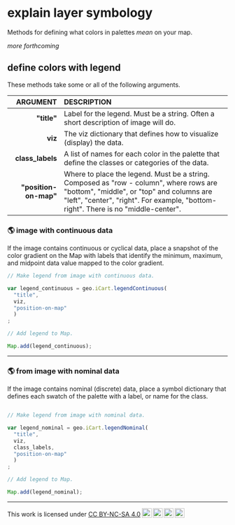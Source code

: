 # __explain layer symbology__  

Methods for defining what colors in palettes _mean_ on your map.  

_more forthcoming_ 

## __define colors with legend__  

These methods take some or all of the following arguments.

| ARGUMENT          | DESCRIPTION   |
| --:               | :--           |
| __"title"__           | Label for the legend. Must be a string. Often a short description of image will do.  |
| __viz__               | The viz dictionary that defines how to visualize (display) the data.   | 
| __class_labels__      | A list of names for each color in the palette that define the classes or categories of the data. |
| __"position-on-map"__ | Where to place the legend. Must be a string. Composed as "row - column", where rows are "bottom", "middle", or "top" and columns are "left", "center", "right". For example, "bottom-right". There is no "middle-center". |  

### __:earth_americas: image with continuous data__  

If the image contains continuous or cyclical data, place a snapshot of the color gradient on the Map with labels that identify the minimum, maximum, and midpoint data value mapped to the color gradient. 

```js
// Make legend from image with continuous data. 

var legend_continuous = geo.iCart.legendContinuous(
  "title", 
  viz, 
  "position-on-map"
  )
;

// Add legend to Map.  

Map.add(legend_continuous);

```

---

### __:earth_americas: from image with nominal data__

If the image contains nominal (discrete) data, place a symbol dictionary that defines each swatch of the palette with a label, or name for the class.     

```js

// Make legend from image with nominal data.

var legend_nominal = geo.iCart.legendNominal(
  "title", 
  viz, 
  class_labels, 
  "position-on-map"
  )
;

// Add legend to Map.  

Map.add(legend_nominal);
```

---  

<p xmlns:cc="http://creativecommons.org/ns#" >This work is licensed under <a href="https://creativecommons.org/licenses/by-nc-sa/4.0/?ref=chooser-v1" target="_blank" rel="license noopener noreferrer" style="display:inline-block;">CC BY-NC-SA 4.0<img style="height:22px!important;margin-left:3px;vertical-align:text-bottom;" src="https://mirrors.creativecommons.org/presskit/icons/cc.svg?ref=chooser-v1" alt=""><img style="height:22px!important;margin-left:3px;vertical-align:text-bottom;" src="https://mirrors.creativecommons.org/presskit/icons/by.svg?ref=chooser-v1" alt=""><img style="height:22px!important;margin-left:3px;vertical-align:text-bottom;" src="https://mirrors.creativecommons.org/presskit/icons/nc.svg?ref=chooser-v1" alt=""><img style="height:22px!important;margin-left:3px;vertical-align:text-bottom;" src="https://mirrors.creativecommons.org/presskit/icons/sa.svg?ref=chooser-v1" alt=""></a></p>